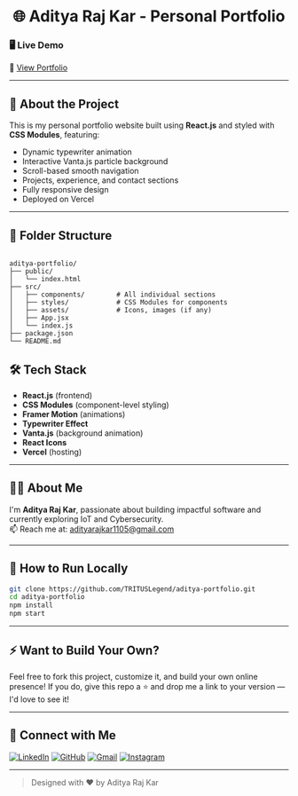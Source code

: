 <h1 align="center">🌐 Aditya Raj Kar - Personal Portfolio</h1>


### 🖥️ Live Demo

🔗 [View Portfolio](https://personal-portfolio-aditya-raj-kars-projects.vercel.app)  

---

## 🚀 About the Project

This is my personal portfolio website built using **React.js** and styled with **CSS Modules**, featuring:

-  Dynamic typewriter animation
-  Interactive Vanta.js particle background
-  Scroll-based smooth navigation
-  Projects, experience, and contact sections
-  Fully responsive design
-  Deployed on Vercel

---

## 📁 Folder Structure

```

aditya-portfolio/
├── public/
│   └── index.html
├── src/
│   ├── components/        # All individual sections
│   ├── styles/            # CSS Modules for components
│   ├── assets/            # Icons, images (if any)
│   ├── App.jsx
│   └── index.js
├── package.json
└── README.md

````

## 🛠 Tech Stack

- **React.js** (frontend)
- **CSS Modules** (component-level styling)
- **Framer Motion** (animations)
- **Typewriter Effect**
- **Vanta.js** (background animation)
- **React Icons**
- **Vercel** (hosting)

---


## 🙋‍♂️ About Me

I'm **Aditya Raj Kar**, passionate about building impactful software and currently exploring IoT and Cybersecurity.  
📫 Reach me at: [adityarajkar1105@gmail.com](mailto:adityarajkar1105@gmail.com)

---

## 🧩 How to Run Locally

```bash
git clone https://github.com/TRITUSLegend/aditya-portfolio.git
cd aditya-portfolio
npm install
npm start
````

---

## ⚡ Want to Build Your Own?

Feel free to fork this project, customize it, and build your own online presence!
If you do, give this repo a ⭐️ and drop me a link to your version — I'd love to see it!

---

## 🔗 Connect with Me

[![LinkedIn](https://img.shields.io/badge/-LinkedIn-0A66C2?style=flat\&logo=linkedin\&logoColor=white)](https://www.linkedin.com/in/adityarajkar/)
[![GitHub](https://img.shields.io/badge/-GitHub-black?style=flat\&logo=github\&logoColor=white)](https://github.com/TRITUSLegend)
[![Gmail](https://img.shields.io/badge/-Gmail-D14836?style=flat\&logo=gmail\&logoColor=white)](mailto:adityarajkar1105@gmail.com)
[![Instagram](https://img.shields.io/badge/-Instagram-E4405F?style=flat\&logo=instagram\&logoColor=white)](https://instagram.com/ark11_05)

---

> Designed with ❤️ by Aditya Raj Kar

```
